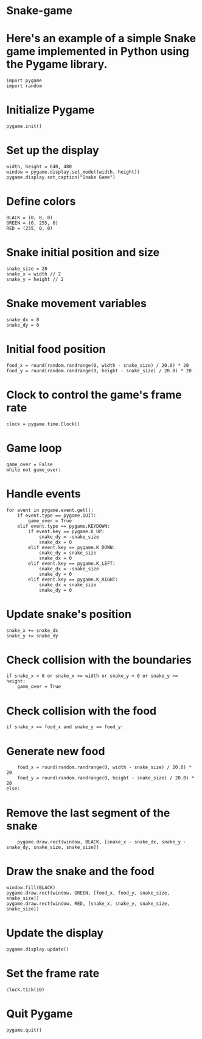# Snake-game
# Here's an example of a simple Snake game implemented in Python using the Pygame library.

    import pygame
    import random

# Initialize Pygame
    pygame.init()

# Set up the display
    width, height = 640, 480
    window = pygame.display.set_mode((width, height))
    pygame.display.set_caption("Snake Game")

# Define colors
    BLACK = (0, 0, 0)
    GREEN = (0, 255, 0)
    RED = (255, 0, 0)

# Snake initial position and size
    snake_size = 20
    snake_x = width // 2
    snake_y = height // 2

# Snake movement variables
    snake_dx = 0
    snake_dy = 0

# Initial food position
    food_x = round(random.randrange(0, width - snake_size) / 20.0) * 20
    food_y = round(random.randrange(0, height - snake_size) / 20.0) * 20

# Clock to control the game's frame rate
    clock = pygame.time.Clock()

# Game loop
    game_over = False
    while not game_over:
# Handle events
    for event in pygame.event.get():
        if event.type == pygame.QUIT:
            game_over = True
        elif event.type == pygame.KEYDOWN:
            if event.key == pygame.K_UP:
                snake_dy = -snake_size
                snake_dx = 0
            elif event.key == pygame.K_DOWN:
                snake_dy = snake_size
                snake_dx = 0
            elif event.key == pygame.K_LEFT:
                snake_dx = -snake_size
                snake_dy = 0
            elif event.key == pygame.K_RIGHT:
                snake_dx = snake_size
                snake_dy = 0

# Update snake's position
    snake_x += snake_dx
    snake_y += snake_dy

# Check collision with the boundaries
    if snake_x < 0 or snake_x >= width or snake_y < 0 or snake_y >= height:
        game_over = True

# Check collision with the food
    if snake_x == food_x and snake_y == food_y:
# Generate new food
        food_x = round(random.randrange(0, width - snake_size) / 20.0) * 20
        food_y = round(random.randrange(0, height - snake_size) / 20.0) * 20
    else:
# Remove the last segment of the snake
        pygame.draw.rect(window, BLACK, [snake_x - snake_dx, snake_y - snake_dy, snake_size, snake_size])

# Draw the snake and the food
    window.fill(BLACK)
    pygame.draw.rect(window, GREEN, [food_x, food_y, snake_size, snake_size])
    pygame.draw.rect(window, RED, [snake_x, snake_y, snake_size, snake_size])

# Update the display
    pygame.display.update()

# Set the frame rate
    clock.tick(10)

# Quit Pygame
    pygame.quit()
    
